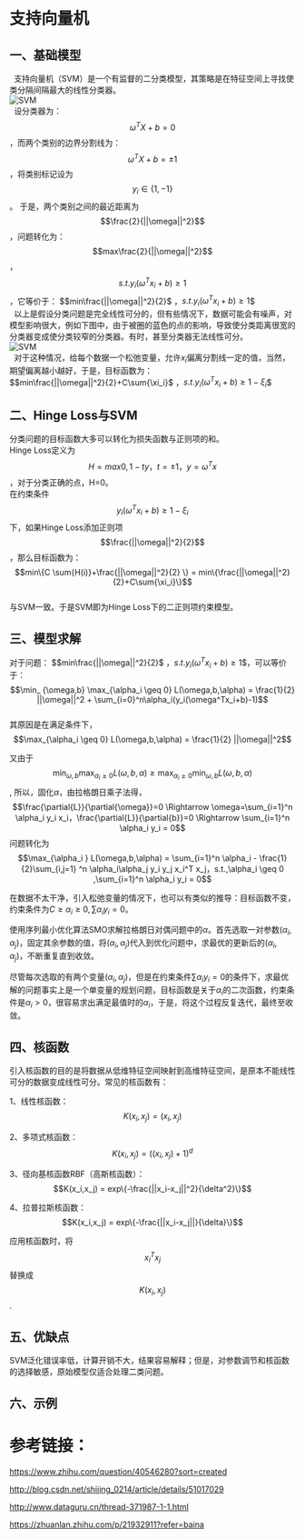 <script type="text/javascript" src="http://cdn.mathjax.org/mathjax/latest/MathJax.js?config=TeX-AMS-MML_HTMLorMML"></script>

# 支持向量机

## 一、基础模型
&nbsp;&nbsp;支持向量机（SVM）是一个有监督的二分类模型，其策略是在特征空间上寻找使类分隔间隔最大的线性分类器。  
     ![SVM](https://xiaotaosky.github.io/blog/svm-1.png)       
&nbsp;&nbsp;设分类器为：$$\omega^T X + b = 0$$，而两个类别的边界分割线为：$$\omega^T X + b = \pm1$$，将类别标记设为$$y_i\in\{1,-1\}$$。
于是，两个类别之间的最近距离为$$\frac{2}{||\omega||^2}$$，问题转化为：$$max\frac{2}{||\omega||^2}$$ ，$$s.t. y_i( \omega^T x_i + b)\ge1$$，它等价于：  $$min\frac{||\omega||^2}{2}$ ，$s.t. y_i( \omega^T x_i + b)\ge1$$  
&nbsp;&nbsp;以上是假设分类问题是完全线性可分的，但有些情况下，数据可能会有噪声，对模型影响很大，例如下图中，由于被圈的蓝色的点的影响，导致使分类距离很宽的分类器变成使分类较窄的分类器。有时，甚至分类器无法线性可分。  
![SVM](https://xiaotaosky.github.io/blog/svm-2.png)  
&nbsp;&nbsp;对于这种情况，给每个数据一个松弛变量，允许$x_i$偏离分割线一定的值，当然，期望偏离越小越好，于是，目标函数为：  
$$min\frac{||\omega||^2}{2}+C\sum{\xi_i}$ ，$s.t. y_i( \omega^T x_i + b)\ge1-\xi_i$$  


## 二、Hinge Loss与SVM
分类问题的目标函数大多可以转化为损失函数与正则项的和。  
Hinge Loss定义为 $$H = max{0,1-ty}，t=\pm1，y=\omega^T x$$，对于分类正确的点，H=0。    
在约束条件 $$y_i( \omega^T x_i + b)\ge1-\xi_i$$下，如果Hinge Loss添加正则项$$\frac{||\omega||^2}{2}$$，那么目标函数为：  
$$min\{C \sum{H(i)}+\frac{||\omega||^2}{2} \} = min\{\frac{||\omega||^2}{2}+C\sum{\xi_i}\}$$  
与SVM一致。于是SVM即为Hinge Loss下的二正则项约束模型。

## 三、模型求解
对于问题： $$min\frac{||\omega||^2}{2}$ ，$s.t. y_i( \omega^T x_i + b)\ge1$$，可以等价于：  
$$\min_ {\omega,b} \max_{\alpha_i \geq 0} L(\omega,b,\alpha) = \frac{1}{2} ||\omega||^2 + \sum_{i=0}^n\alpha_i(y_i(\omega^Tx_i+b)-1)$$  
其原因是在满足条件下，$$\max_{\alpha_i \geq 0} L(\omega,b,\alpha) = \frac{1}{2} ||\omega||^2$$  

又由于 $$\min_ {\omega,b} \max_{\alpha_i \geq 0} L(\omega,b,\alpha) \geq \max_{\alpha_i \geq 0}\min_ {\omega,b} L(\omega,b,\alpha)$$,
所以，固化$\alpha$，由拉格朗日乘子法得，
$$\frac{\partial{L}}{\partial{\omega}}=0 \Rightarrow \omega=\sum_{i=1}^n \alpha_i y_i x_i，\frac{\partial{L}}{\partial{b}}=0 \Rightarrow \sum_{i=1}^n \alpha_i y_i = 0$$
问题转化为
$$\max_{\alpha_i }   L(\omega,b,\alpha) = \sum_{i=1}^n \alpha_i - \frac{1}{2}\sum_{i,j=1} ^n \alpha_i\alpha_j y_i y_j x_i^T x_j，s.t.,\alpha_i \geq 0 ,\sum_{i=1}^n \alpha_i y_i = 0$$  

在数据不太干净，引入松弛变量的情况下，也可以有类似的推导：目标函数不变，约束条件为$C \geq \alpha_i \geq 0 ,\sum \alpha_i y_i = 0$。  

使用序列最小优化算法SMO求解拉格朗日对偶问题中的$\alpha$。首先选取一对参数$(\alpha_i,\alpha_j)$，固定其余参数的值，将$(\alpha_i,\alpha_j)$代入到优化问题中，求最优的更新后的$(\alpha_i,\alpha_j)$，不断重复直到收敛。  

尽管每次选取的有两个变量$(\alpha_i,\alpha_j)$，但是在约束条件$\sum \alpha_i y_i = 0$的条件下，求最优解的问题事实上是一个单变量的规划问题，目标函数是关于$\alpha_i$的二次函数，约束条件是$\alpha_i>0$，很容易求出满足最值时的$\alpha_i$，于是，将这个过程反复迭代，最终至收敛。  


## 四、核函数
引入核函数的目的是将数据从低维特征空间映射到高维特征空间，是原本不能线性可分的数据变成线性可分。常见的核函数有：  

1、线性核函数：$$K(x_i,x_j) = (x_i,x_j)$$  

2、多项式核函数：$$K(x_i,x_j) = ((x_i,x_j)+1)^d $$  

3、径向基核函数RBF（高斯核函数）：$$K(x_i,x_j) = exp\{-\frac{||x_i-x_j||^2}{\delta^2}\}$$ 

4、拉普拉斯核函数：$$K(x_i,x_j) = exp\{-\frac{||x_i-x_j||}{\delta}\}$$  

应用核函数时，将$$x_i^T x_j$$替换成$$K(x_i,x_j)$$.

 ## 五、优缺点
SVM泛化错误率低，计算开销不大，结果容易解释；但是，对参数调节和核函数的选择敏感，原始模型仅适合处理二类问题。  


## 六、示例

# 参考链接：  

https://www.zhihu.com/question/40546280?sort=created  

http://blog.csdn.net/shijing_0214/article/details/51017029  

http://www.dataguru.cn/thread-371987-1-1.html  

https://zhuanlan.zhihu.com/p/21932911?refer=baina  






